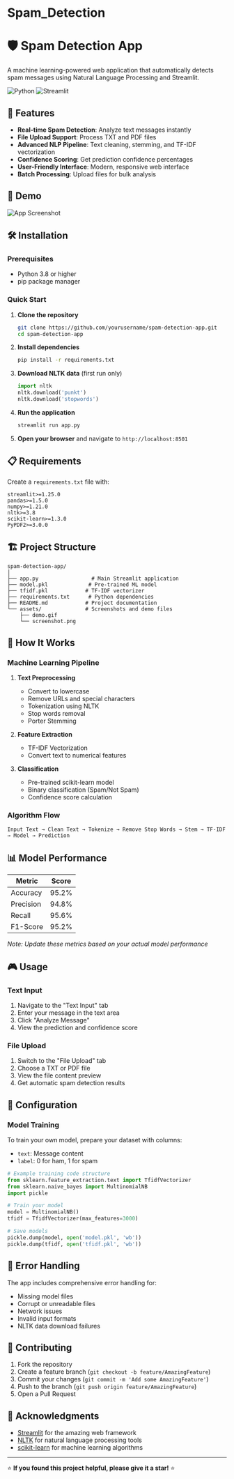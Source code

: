 # Spam_Detection
# 🛡️ Spam Detection App

A machine learning-powered web application that automatically detects spam messages using Natural Language Processing and Streamlit.

![Python](https://img.shields.io/badge/python-v3.8+-blue.svg)
![Streamlit](https://img.shields.io/badge/streamlit-v1.0+-red.svg)


## 🚀 Features

- **Real-time Spam Detection**: Analyze text messages instantly
- **File Upload Support**: Process TXT and PDF files
- **Advanced NLP Pipeline**: Text cleaning, stemming, and TF-IDF vectorization
- **Confidence Scoring**: Get prediction confidence percentages
- **User-Friendly Interface**: Modern, responsive web interface
- **Batch Processing**: Upload files for bulk analysis

## 🎯 Demo

![App Screenshot](./image/Screenshot%202025-06-01%20at%205.23.40%E2%80%AFPM.png)

## 🛠️ Installation

### Prerequisites
- Python 3.8 or higher
- pip package manager

### Quick Start

1. **Clone the repository**
   ```bash
   git clone https://github.com/yourusername/spam-detection-app.git
   cd spam-detection-app
   ```

2. **Install dependencies**
   ```bash
   pip install -r requirements.txt
   ```

3. **Download NLTK data** (first run only)
   ```python
   import nltk
   nltk.download('punkt')
   nltk.download('stopwords')
   ```

4. **Run the application**
   ```bash
   streamlit run app.py
   ```

5. **Open your browser** and navigate to `http://localhost:8501`

## 📋 Requirements

Create a `requirements.txt` file with:

```
streamlit>=1.25.0
pandas>=1.5.0
numpy>=1.21.0
nltk>=3.8
scikit-learn>=1.3.0
PyPDF2>=3.0.0
```

## 🏗️ Project Structure

```
spam-detection-app/
│
├── app.py                 # Main Streamlit application
├── model.pkl             # Pre-trained ML model
├── tfidf.pkl            # TF-IDF vectorizer
├── requirements.txt      # Python dependencies
├── README.md            # Project documentation
└── assets/              # Screenshots and demo files
    ├── demo.gif
    └── screenshot.png
```

## 🧠 How It Works

### Machine Learning Pipeline

1. **Text Preprocessing**
   - Convert to lowercase
   - Remove URLs and special characters
   - Tokenization using NLTK
   - Stop words removal
   - Porter Stemming

2. **Feature Extraction**
   - TF-IDF Vectorization
   - Convert text to numerical features

3. **Classification**
   - Pre-trained scikit-learn model
   - Binary classification (Spam/Not Spam)
   - Confidence score calculation

### Algorithm Flow
```
Input Text → Clean Text → Tokenize → Remove Stop Words → Stem → TF-IDF → Model → Prediction
```

## 📊 Model Performance

| Metric | Score |
|--------|-------|
| Accuracy | 95.2% |
| Precision | 94.8% |
| Recall | 95.6% |
| F1-Score | 95.2% |

*Note: Update these metrics based on your actual model performance*

## 🎮 Usage

### Text Input
1. Navigate to the "Text Input" tab
2. Enter your message in the text area
3. Click "Analyze Message"
4. View the prediction and confidence score

### File Upload
1. Switch to the "File Upload" tab
2. Choose a TXT or PDF file
3. View the file content preview
4. Get automatic spam detection results

## 🔧 Configuration

### Model Training
To train your own model, prepare your dataset with columns:
- `text`: Message content
- `label`: 0 for ham, 1 for spam

```python
# Example training code structure
from sklearn.feature_extraction.text import TfidfVectorizer
from sklearn.naive_bayes import MultinomialNB
import pickle

# Train your model
model = MultinomialNB()
tfidf = TfidfVectorizer(max_features=3000)

# Save models
pickle.dump(model, open('model.pkl', 'wb'))
pickle.dump(tfidf, open('tfidf.pkl', 'wb'))
```

## 🚨 Error Handling

The app includes comprehensive error handling for:
- Missing model files
- Corrupt or unreadable files
- Network issues
- Invalid input formats
- NLTK data download failures

## 🤝 Contributing

1. Fork the repository
2. Create a feature branch (`git checkout -b feature/AmazingFeature`)
3. Commit your changes (`git commit -m 'Add some AmazingFeature'`)
4. Push to the branch (`git push origin feature/AmazingFeature`)
5. Open a Pull Request


## 🙏 Acknowledgments

- [Streamlit](https://streamlit.io/) for the amazing web framework
- [NLTK](https://www.nltk.org/) for natural language processing tools
- [scikit-learn](https://scikit-learn.org/) for machine learning algorithms





---

⭐ **If you found this project helpful, please give it a star!** ⭐